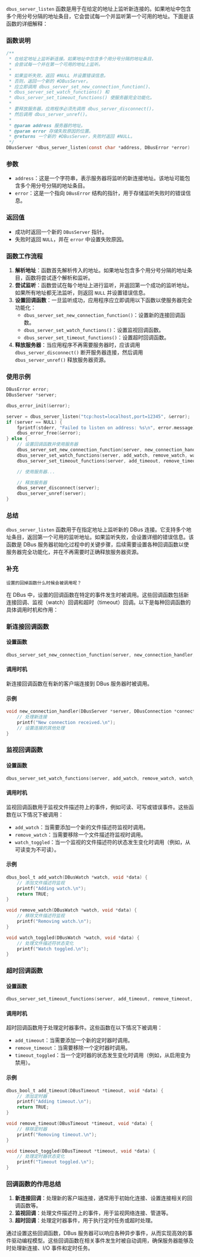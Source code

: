 `dbus_server_listen` 函数是用于在给定的地址上监听新连接的。如果地址中包含多个用分号分隔的地址条目，它会尝试每一个并监听第一个可用的地址。下面是该函数的详细解释：

### 函数说明

```c
/**
 * 在给定地址上监听新连接。如果地址中包含多个用分号分隔的地址条目，
 * 会尝试每一个并在第一个可用的地址上监听。
 *
 * 如果监听失败，返回 #NULL 并设置错误信息。
 * 否则，返回一个新的 #DBusServer。
 * 应立即调用 dbus_server_set_new_connection_function()、
 * dbus_server_set_watch_functions() 和
 * dbus_server_set_timeout_functions() 使服务器完全功能化。
 *
 * 要释放服务器，应用程序必须先调用 dbus_server_disconnect()，
 * 然后调用 dbus_server_unref()。
 *
 * @param address 服务器的地址。
 * @param error 存储失败原因的位置。
 * @returns 一个新的 #DBusServer，失败时返回 #NULL。
 */
DBusServer *dbus_server_listen(const char *address, DBusError *error)
```

### 参数

- `address`：这是一个字符串，表示服务器将监听的新连接地址。该地址可能包含多个用分号分隔的地址条目。
- `error`：这是一个指向 `DBusError` 结构的指针，用于存储监听失败时的错误信息。

### 返回值

- 成功时返回一个新的 `DBusServer` 指针。
- 失败时返回 `NULL`，并在 `error` 中设置失败原因。

### 函数工作流程

1. **解析地址**：函数首先解析传入的地址。如果地址包含多个用分号分隔的地址条目，函数将尝试逐个解析和监听。
2. **尝试监听**：函数尝试在每个地址上进行监听，并返回第一个成功的监听地址。如果所有地址都无法监听，则返回 `NULL` 并设置错误信息。
3. **设置回调函数**：一旦监听成功，应用程序应立即调用以下函数以使服务器完全功能化：
   - `dbus_server_set_new_connection_function()`：设置新的连接回调函数。
   - `dbus_server_set_watch_functions()`：设置监视回调函数。
   - `dbus_server_set_timeout_functions()`：设置超时回调函数。
4. **释放服务器**：当应用程序不再需要服务器时，应该调用 `dbus_server_disconnect()` 断开服务器连接，然后调用 `dbus_server_unref()` 释放服务器资源。

### 使用示例

```c
DBusError error;
DBusServer *server;

dbus_error_init(&error);

server = dbus_server_listen("tcp:host=localhost,port=12345", &error);
if (server == NULL) {
    fprintf(stderr, "Failed to listen on address: %s\n", error.message);
    dbus_error_free(&error);
} else {
    // 设置回调函数并使用服务器
    dbus_server_set_new_connection_function(server, new_connection_handler, NULL, NULL);
    dbus_server_set_watch_functions(server, add_watch, remove_watch, watch_toggled, NULL, NULL);
    dbus_server_set_timeout_functions(server, add_timeout, remove_timeout, timeout_toggled, NULL, NULL);

    // 使用服务器...

    // 释放服务器
    dbus_server_disconnect(server);
    dbus_server_unref(server);
}
```

### 总结

`dbus_server_listen` 函数用于在指定地址上监听新的 DBus 连接。它支持多个地址条目，返回第一个可用的监听地址。如果监听失败，会设置详细的错误信息。该函数是 DBus 服务器初始化过程中的关键步骤，后续需要设置各种回调函数以使服务器完全功能化，并在不再需要时正确释放服务器资源。


### 补充

	设置的回掉函数什么时候会被调用呢？

在 DBus 中，设置的回调函数在特定的事件发生时被调用。这些回调函数包括新连接回调、监视（watch）回调和超时（timeout）回调。以下是每种回调函数的具体调用时机和作用：

### 新连接回调函数

#### 设置函数

```c
dbus_server_set_new_connection_function(server, new_connection_handler, NULL, NULL);
```

#### 调用时机

新连接回调函数在有新的客户端连接到 DBus 服务器时被调用。

#### 示例

```c
void new_connection_handler(DBusServer *server, DBusConnection *connection, void *user_data) {
    // 处理新连接
    printf("New connection received.\n");
    // 设置连接的其他处理
}
```

### 监视回调函数

#### 设置函数

```c
dbus_server_set_watch_functions(server, add_watch, remove_watch, watch_toggled, NULL, NULL);
```

#### 调用时机

监视回调函数用于监视文件描述符上的事件，例如可读、可写或错误事件。这些函数在以下情况下被调用：

- `add_watch`：当需要添加一个新的文件描述符监视时调用。
- `remove_watch`：当需要移除一个文件描述符监视时调用。
- `watch_toggled`：当一个监视的文件描述符的状态发生变化时调用（例如，从可读变为不可读）。

#### 示例

```c
dbus_bool_t add_watch(DBusWatch *watch, void *data) {
    // 添加文件描述符监视
    printf("Adding watch.\n");
    return TRUE;
}

void remove_watch(DBusWatch *watch, void *data) {
    // 移除文件描述符监视
    printf("Removing watch.\n");
}

void watch_toggled(DBusWatch *watch, void *data) {
    // 处理文件描述符状态变化
    printf("Watch toggled.\n");
}
```

### 超时回调函数

#### 设置函数

```c
dbus_server_set_timeout_functions(server, add_timeout, remove_timeout, timeout_toggled, NULL, NULL);
```

#### 调用时机

超时回调函数用于处理定时器事件。这些函数在以下情况下被调用：

- `add_timeout`：当需要添加一个新的定时器时调用。
- `remove_timeout`：当需要移除一个定时器时调用。
- `timeout_toggled`：当一个定时器的状态发生变化时调用（例如，从启用变为禁用）。

#### 示例

```c
dbus_bool_t add_timeout(DBusTimeout *timeout, void *data) {
    // 添加定时器
    printf("Adding timeout.\n");
    return TRUE;
}

void remove_timeout(DBusTimeout *timeout, void *data) {
    // 移除定时器
    printf("Removing timeout.\n");
}

void timeout_toggled(DBusTimeout *timeout, void *data) {
    // 处理定时器状态变化
    printf("Timeout toggled.\n");
}
```

### 回调函数的作用总结

1. **新连接回调**：处理新的客户端连接，通常用于初始化连接、设置连接相关的回调函数等。
2. **监视回调**：处理文件描述符上的事件，用于监视网络连接、管道等。
3. **超时回调**：处理定时器事件，用于执行定时任务或超时处理。

通过设置这些回调函数，DBus 服务器可以响应各种异步事件，从而实现高效的事件驱动编程模型。这些回调函数在相关事件发生时被自动调用，确保服务器能够及时处理新连接、I/O 事件和定时任务。
